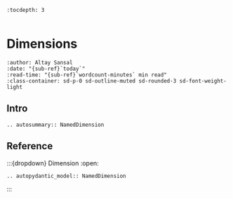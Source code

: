 ```{eval-rst}
:tocdepth: 3
```

```{currentModule} mdio.builder.schemas.dimension

```

# Dimensions

```{article-info}
:author: Altay Sansal
:date: "{sub-ref}`today`"
:read-time: "{sub-ref}`wordcount-minutes` min read"
:class-container: sd-p-0 sd-outline-muted sd-rounded-3 sd-font-weight-light
```

## Intro

```{eval-rst}
.. autosummary:: NamedDimension
```

## Reference

:::{dropdown} Dimension
:open:

```{eval-rst}
.. autopydantic_model:: NamedDimension
```

:::
